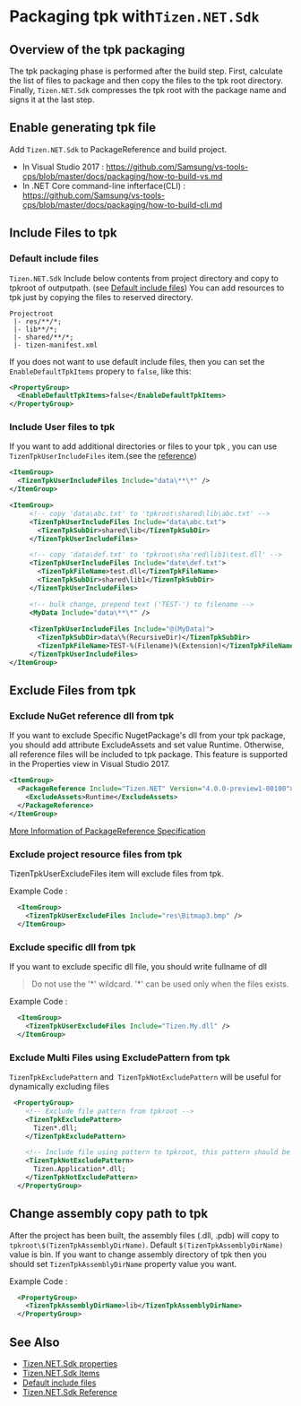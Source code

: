 # Packaging tpk with`Tizen.NET.Sdk`

## Overview of the tpk packaging
The tpk packaging phase is performed after the build step.
First, calculate the list of files to package and then copy the files to the tpk root directory.
Finally, `Tizen.NET.Sdk` compresses the tpk root with the package name and signs it at the last step.

## Enable generating tpk file
Add `Tizen.NET.Sdk` to  PackageReference  and build project.

- In Visual Studio 2017 : https://github.com/Samsung/vs-tools-cps/blob/master/docs/packaging/how-to-build-vs.md
- In .NET Core command-line infterface(CLI) : https://github.com/Samsung/vs-tools-cps/blob/master/docs/packaging/how-to-build-cli.md

## Include Files to tpk
### Default include files
`Tizen.NET.Sdk` Include below contents from project directory and copy to tpkroot of outputpath.
(see [Default include files](https://github.sec.samsung.net/dotnet/build-task-tizen/blob/master/doc/tizen.net.sdk-reference.md#default-tpk-package-includes-in-tizennetsdk))
You can add resources to tpk just by copying the files to reserved directory.

```
Projectroot                  
 |- res/**/*;
 |- lib**/*;
 |- shared/**/*;
 |- tizen-manifest.xml
```
If you does not want to use default include files, then you can set the `EnableDefaultTpkItems` propery to `false`, like this:
```xml
<PropertyGroup>
  <EnableDefaultTpkItems>false</EnableDefaultTpkItems>
</PropertyGroup>
```

### Include User files to tpk
If you want to add additional directories or files to your tpk , you can use `TizenTpkUserIncludeFiles` item.(see the [reference](https://github.sec.samsung.net/dotnet/build-task-tizen/wiki/Tizen.NET.Sdk-Reference#tizentpkuserincludefiles))
```xml
<ItemGroup>
  <TizenTpkUserIncludeFiles Include="data\**\*" />
</ItemGroup>
```

```xml
<ItemGroup>
     <!-- copy 'data\abc.txt' to 'tpkroot\shared\lib\abc.txt' -->
     <TizenTpkUserIncludeFiles Include="data\abc.txt">
       <TizenTpkSubDir>shared\lib</TizenTpkSubDir>
     </TizenTpkUserIncludeFiles>

     <!-- copy 'data\def.txt' to 'tpkroot\sha'red\lib1\test.dll' -->
     <TizenTpkUserIncludeFiles Include="date\def.txt">
       <TizenTpkFileName>test.dll</TizenTpkFileName>
       <TizenTpkSubDir>shared\lib1</TizenTpkSubDir>
     </TizenTpkUserIncludeFiles>

     <!-- bulk change, prepend text ('TEST-') to filename -->
     <MyData Include="data\**\*" />
 
     <TizenTpkUserIncludeFiles Include="@(MyData)">
       <TizenTpkSubDir>data\%(RecursiveDir)</TizenTpkSubDir>
       <TizenTpkFileName>TEST-%(Filename)%(Extension)</TizenTpkFileName>
     </TizenTpkUserIncludeFiles>
</ItemGroup>

```
## Exclude Files from tpk
### Exclude NuGet reference dll from tpk
If you want to exclude Specific NugetPackage's dll from your tpk package, you should add attribute ExcludeAssets and set value Runtime. Otherwise, all reference files will be included to tpk package.
This feature is supported in the Properties view in Visual Studio 2017.

```xml
<ItemGroup>
  <PackageReference Include="Tizen.NET" Version="4.0.0-preview1-00100">
    <ExcludeAssets>Runtime</ExcludeAssets>
  </PackageReference>
</ItemGroup>
```
[More Information of PackageReference Specification](https://docs.microsoft.com/en-us/nuget/consume-packages/package-references-in-project-files#controlling-dependency-assets)
### Exclude project resource files from tpk
TizenTpkUserExcludeFiles item will exclude files from tpk.

Example Code :
```xml
  <ItemGroup>
    <TizenTpkUserExcludeFiles Include="res\Bitmap3.bmp" />
  </ItemGroup>
```
### Exclude specific dll from tpk
If you want to exclude specific dll file, you should write fullname of dll 
>Do not use the '\*' wildcard. '\*' can be used only when the files exists.

Example Code :
```xml
  <ItemGroup>
    <TizenTpkUserExcludeFiles Include="Tizen.My.dll" />
  </ItemGroup>
```
### Exclude Multi Files using ExcludePattern from tpk
`TizenTpkExcludePattern` and` TizenTpkNotExcludePattern` will be useful for dynamically excluding files

```xml
 <PropertyGroup>
    <!-- Exclude file pattern from tpkroot -->
    <TizenTpkExcludePattern>
      Tizen*.dll;
    </TizenTpkExcludePattern>

    <!-- Include file using pattern to tpkroot, this pattern should be use with TizenTpkExcludePattern -->
    <TizenTpkNotExcludePattern>
      Tizen.Application*.dll;
    </TizenTpkNotExcludePattern>
  </PropertyGroup>
```
## Change assembly copy path to tpk

After the project has been built, the assembly files (.dll, .pdb) will copy to `tpkroot\$(TizenTpkAssemblyDirName)`.
Default `$(TizenTpkAssemblyDirName)` value is bin.
If you want to change assembly directory of tpk then you should set `TizenTpkAssemblyDirName` property value you want.

Example Code : 
```xml
  <PropertyGroup>
    <TizenTpkAssemblyDirName>lib</TizenTpkAssemblyDirName>
  </PropertyGroup>
```

## See Also
- [Tizen.NET.Sdk properties](https://github.com/Samsung/build-task-tizen/blob/master/doc/tizen.net.sdk-reference.md#tizennetsdk-properties)
- [Tizen.NET.Sdk Items](https://github.com/Samsung/build-task-tizen/blob/master/doc/tizen.net.sdk-reference.md#tizennetsdk-items)
- [Default include files](https://github.com/Samsung/build-task-tizen/blob/master/doc/tizen.net.sdk-reference.md#default-tpk-package-includes-in-tizennetsdk)
- [Tizen.NET.Sdk Reference](https://github.com/Samsung/build-task-tizen/blob/master/doc/tizen.net.sdk-reference.md)

